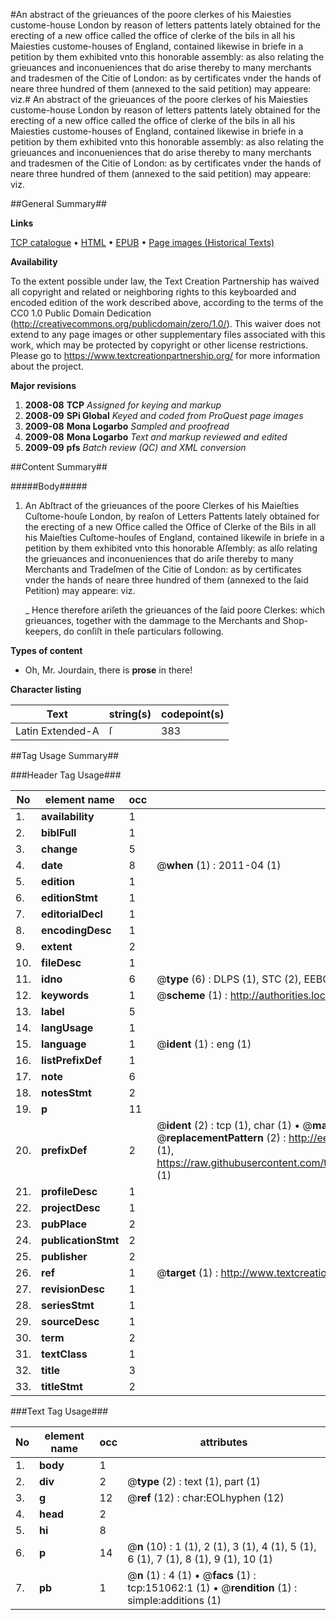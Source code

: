 #An abstract of the grieuances of the poore clerkes of his Maiesties custome-house London by reason of letters pattents lately obtained for the erecting of a new office called the office of clerke of the bils in all his Maiesties custome-houses of England, contained likewise in briefe in a petition by them exhibited vnto this honorable assembly: as also relating the grieuances and inconueniences that do arise thereby to many merchants and tradesmen of the Citie of London: as by certificates vnder the hands of neare three hundred of them (annexed to the said petition) may appeare: viz.#
An abstract of the grieuances of the poore clerkes of his Maiesties custome-house London by reason of letters pattents lately obtained for the erecting of a new office called the office of clerke of the bils in all his Maiesties custome-houses of England, contained likewise in briefe in a petition by them exhibited vnto this honorable assembly: as also relating the grieuances and inconueniences that do arise thereby to many merchants and tradesmen of the Citie of London: as by certificates vnder the hands of neare three hundred of them (annexed to the said petition) may appeare: viz.

##General Summary##

**Links**

[TCP catalogue](http://www.ota.ox.ac.uk/tcp/)  • 
[HTML](http://tei.it.ox.ac.uk/tcp/Texts-HTML/free/A72/A72812.html)  • 
[EPUB](http://tei.it.ox.ac.uk/tcp/Texts-EPUB/free/A72/A72812.epub) • 
[Page images (Historical Texts)](https://historicaltexts.jisc.ac.uk/eebo-99900373e)

**Availability**

To the extent possible under law, the Text Creation Partnership has waived all copyright and related or neighboring rights to this keyboarded and encoded edition of the work described above, according to the terms of the CC0 1.0 Public Domain Dedication (http://creativecommons.org/publicdomain/zero/1.0/). This waiver does not extend to any page images or other supplementary files associated with this work, which may be protected by copyright or other license restrictions. Please go to https://www.textcreationpartnership.org/ for more information about the project.

**Major revisions**

1. __2008-08__ __TCP__ *Assigned for keying and markup*
1. __2008-09__ __SPi Global__ *Keyed and coded from ProQuest page images*
1. __2009-08__ __Mona Logarbo__ *Sampled and proofread*
1. __2009-08__ __Mona Logarbo__ *Text and markup reviewed and edited*
1. __2009-09__ __pfs__ *Batch review (QC) and XML conversion*

##Content Summary##

#####Body#####

1. An Abſtract of the grieuances of the poore Clerkes of his Maieſties Cuſtome-houſe London, by reaſon of Letters Pattents lately obtained for the erecting of a new Office called the Office of Clerke of the Bils in all his Maieſties Cuſtome-houſes of England, contained likewiſe in briefe in a petition by them exhibited vnto this honorable Aſſembly: as alſo relating the grieuances and inconueniences that do ariſe thereby to many Merchants and Tradeſmen of the Citie of London: as by certificates vnder the hands of neare three hundred of them (annexed to the ſaid Petition) may appeare: viz.

    _ Hence therefore ariſeth the grieuances of the ſaid poore Clerkes: which grieuances, together with the dammage to the Merchants and Shop-keepers, do conſiſt in theſe particulars following.

**Types of content**

  * Oh, Mr. Jourdain, there is **prose** in there!

**Character listing**


|Text|string(s)|codepoint(s)|
|---|---|---|
|Latin Extended-A|ſ|383|

##Tag Usage Summary##

###Header Tag Usage###

|No|element name|occ|attributes|
|---|---|---|---|
|1.|__availability__|1||
|2.|__biblFull__|1||
|3.|__change__|5||
|4.|__date__|8| @__when__ (1) : 2011-04 (1)|
|5.|__edition__|1||
|6.|__editionStmt__|1||
|7.|__editorialDecl__|1||
|8.|__encodingDesc__|1||
|9.|__extent__|2||
|10.|__fileDesc__|1||
|11.|__idno__|6| @__type__ (6) : DLPS (1), STC (2), EEBO-CITATION (1), PROQUEST (1), VID (1)|
|12.|__keywords__|1| @__scheme__ (1) : http://authorities.loc.gov/ (1)|
|13.|__label__|5||
|14.|__langUsage__|1||
|15.|__language__|1| @__ident__ (1) : eng (1)|
|16.|__listPrefixDef__|1||
|17.|__note__|6||
|18.|__notesStmt__|2||
|19.|__p__|11||
|20.|__prefixDef__|2| @__ident__ (2) : tcp (1), char (1)  •  @__matchPattern__ (2) : ([0-9\-]+):([0-9IVX]+) (1), (.+) (1)  •  @__replacementPattern__ (2) : http://eebo.chadwyck.com/downloadtiff?vid=$1&page=$2 (1), https://raw.githubusercontent.com/textcreationpartnership/Texts/master/tcpchars.xml#$1 (1)|
|21.|__profileDesc__|1||
|22.|__projectDesc__|1||
|23.|__pubPlace__|2||
|24.|__publicationStmt__|2||
|25.|__publisher__|2||
|26.|__ref__|1| @__target__ (1) : http://www.textcreationpartnership.org/docs/. (1)|
|27.|__revisionDesc__|1||
|28.|__seriesStmt__|1||
|29.|__sourceDesc__|1||
|30.|__term__|2||
|31.|__textClass__|1||
|32.|__title__|3||
|33.|__titleStmt__|2||


###Text Tag Usage###

|No|element name|occ|attributes|
|---|---|---|---|
|1.|__body__|1||
|2.|__div__|2| @__type__ (2) : text (1), part (1)|
|3.|__g__|12| @__ref__ (12) : char:EOLhyphen (12)|
|4.|__head__|2||
|5.|__hi__|8||
|6.|__p__|14| @__n__ (10) : 1 (1), 2 (1), 3 (1), 4 (1), 5 (1), 6 (1), 7 (1), 8 (1), 9 (1), 10 (1)|
|7.|__pb__|1| @__n__ (1) : 4 (1)  •  @__facs__ (1) : tcp:151062:1 (1)  •  @__rendition__ (1) : simple:additions (1)|
